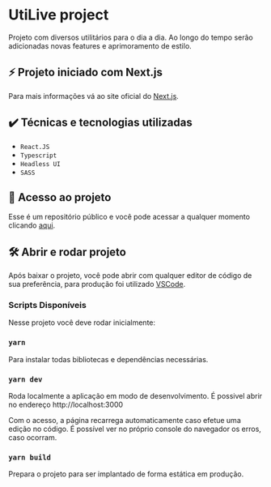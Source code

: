 # UtiLive project

Projeto com diversos utilitários para o dia a dia. Ao longo do tempo serão adicionadas novas features e aprimoramento de estilo.

## ⚡ Projeto iniciado com Next.js

Para mais informações vá ao site oficial do <a href="https://nextjs.org/">Next.js</a>.

## ✔️ Técnicas e tecnologias utilizadas

- ``React.JS``
- ``Typescript``
- ``Headless UI``
- ``SASS``

## 📁 Acesso ao projeto
Esse é um repositório público e você pode acessar a qualquer momento clicando <a href="https://github.com/leonardo-junior/utilive">aqui</a>.

## 🛠️ Abrir e rodar projeto

Após baixar o projeto, você pode abrir com qualquer editor de código de sua preferência, para produção foi utilizado <a href="https://code.visualstudio.com">VSCode</a>.

### Scripts Disponíveis

Nesse projeto você deve rodar inicialmente:

### `yarn`

Para instalar todas bibliotecas e dependências necessárias.

### `yarn dev`

Roda localmente a aplicação em modo de desenvolvimento.
É possivel abrir no endereço http://localhost:3000

Com o acesso, a página recarrega automaticamente caso efetue uma edição no código.
É possível ver no próprio console do navegador os erros, caso ocorram.

### `yarn build`

Prepara o projeto para ser implantado de forma estática em produção.

